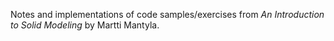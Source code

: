 Notes and implementations of code samples/exercises from *An Introduction to Solid Modeling* by Martti Mantyla.
